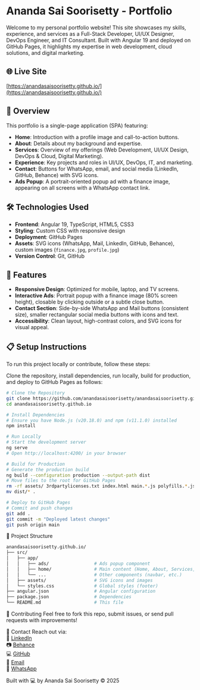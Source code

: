 # Ananda Sai Soorisetty - Portfolio

Welcome to my personal portfolio website! This site showcases my skills, experience, and services as a Full-Stack Developer, UI/UX Designer, DevOps Engineer, and IT Consultant. Built with Angular 19 and deployed on GitHub Pages, it highlights my expertise in web development, cloud solutions, and digital marketing.

## 🌐 Live Site
[https://anandasaisoorisetty.github.io/](https://anandasaisoorisetty.github.io/)

## 📖 Overview
This portfolio is a single-page application (SPA) featuring:
- **Home**: Introduction with a profile image and call-to-action buttons.
- **About**: Details about my background and expertise.
- **Services**: Overview of my offerings (Web Development, UI/UX Design, DevOps & Cloud, Digital Marketing).
- **Experience**: Key projects and roles in UI/UX, DevOps, IT, and marketing.
- **Contact**: Buttons for WhatsApp, email, and social media (LinkedIn, GitHub, Behance) with SVG icons.
- **Ads Popup**: A portrait-oriented popup ad with a finance image, appearing on all screens with a WhatsApp contact link.

## 🛠️ Technologies Used
- **Frontend**: Angular 19, TypeScript, HTML5, CSS3
- **Styling**: Custom CSS with responsive design
- **Deployment**: GitHub Pages
- **Assets**: SVG icons (WhatsApp, Mail, LinkedIn, GitHub, Behance), custom images (`finance.jpg`, `profile.jpg`)
- **Version Control**: Git, GitHub

## 🚀 Features
- **Responsive Design**: Optimized for mobile, laptop, and TV screens.
- **Interactive Ads**: Portrait popup with a finance image (80% screen height), closable by clicking outside or a subtle close button.
- **Contact Section**: Side-by-side WhatsApp and Mail buttons (consistent size), smaller rectangular social media buttons with icons and text.
- **Accessibility**: Clean layout, high-contrast colors, and SVG icons for visual appeal.

## 📋 Setup Instructions
To run this project locally or contribute, follow these steps:

Clone the repository, install dependencies, run locally, build for production, and deploy to GitHub Pages as follows:
```bash
# Clone the Repository
git clone https://github.com/anandasaisoorisetty/anandasaisoorisetty.github.io.git
cd anandasaisoorisetty.github.io

# Install Dependencies
# Ensure you have Node.js (v20.18.0) and npm (v11.1.0) installed
npm install

# Run Locally
# Start the development server
ng serve
# Open http://localhost:4200/ in your browser

# Build for Production
# Generate the production build
ng build --configuration production --output-path dist
# Move files to the root for GitHub Pages
rm -rf assets/ 3rdpartylicenses.txt index.html main.*.js polyfills.*.js runtime.*.js styles.*.css
mv dist/* .

# Deploy to GitHub Pages
# Commit and push changes
git add .
git commit -m "Deployed latest changes"
git push origin main
```

📂 Project Structure
```bash
anandasaisoorisetty.github.io/
├── src/
│   ├── app/
│   │   ├── ads/                 # Ads popup component
│   │   ├── home/                # Main content (Home, About, Services, etc.)
│   │   └── ...                  # Other components (navbar, etc.)
│   ├── assets/                  # SVG icons and images
│   └── styles.css               # Global styles (footer)
├── angular.json                 # Angular configuration
├── package.json                 # Dependencies
└── README.md                    # This file
```

🤝 Contributing
Feel free to fork this repo, submit issues, or send pull requests with improvements!

📧 Contact
Reach out via: <br>
💼 [LinkedIn](https://www.linkedin.com/in/anandasai/)  
📷 [Behance](https://www.behance.net/anandasaisoorisetty)  
💻 [GitHub](https://github.com/anandasaisoorisetty)  
📧 [Email](mailto:asoorisetty@gmail.com)  
📩 [WhatsApp](https://wa.me/919030444739) 

Built with 💻 by Ananda Sai Soorisetty © 2025
